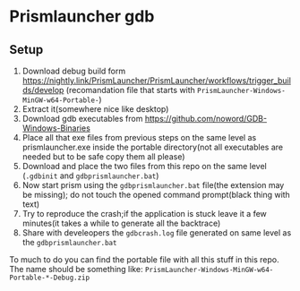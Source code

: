 # Prismlauncher gdb

## Setup

1. Download debug build form https://nightly.link/PrismLauncher/PrismLauncher/workflows/trigger_builds/develop (recomandation file that starts with `PrismLauncher-Windows-MinGW-w64-Portable-`)
2. Extract it(somewhere nice like desktop)
3. Download gdb executables from https://github.com/noword/GDB-Windows-Binaries
4. Place all that exe files from previous steps on the same level as prismlauncher.exe inside the portable directory(not all executables are needed but to be safe copy them all please)
5. Download and place the two files from this repo on the same level (`.gdbinit` and `gdbprismlauncher.bat`)
6. Now start prism using the `gdbprismlauncher.bat` file(the extension may be missing); do not touch the opened command prompt(black thing with text)
7. Try to reproduce the crash;if the application is stuck leave it a few minutes(it takes a while to generate all the backtrace)
8. Share with develeopers the `gdbcrash.log` file generated on same level as the `gdbprismlauncher.bat`

To much to do you can find the portable file with all this stuff in this repo. The name should be something like: `PrismLauncher-Windows-MinGW-w64-Portable-*-Debug.zip`
